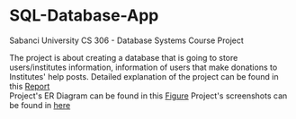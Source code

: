 # SQL-Database-App
Sabanci University CS 306 - Database Systems Course Project

The project is about creating a database that is going to store users/institutes information, information of users that make donations to Institutes' help posts.
Detailed explanation of the project can be found in this [Report](https://github.com/erdoganege/SQL-Database-App/blob/main/Project%20Report.pdf) <br />
Project's ER Diagram can be found in this [Figure](https://github.com/erdoganege/SQL-Database-App/blob/main/ER%20Diagram.png)
Project's screenshots can be found in [here](https://github.com/erdoganege/SQL-Database-App/tree/main/SCREENSHOTS) 
